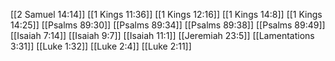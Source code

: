 [[2 Samuel 14:14]]
[[1 Kings 11:36]]
[[1 Kings 12:16]]
[[1 Kings 14:8]]
[[1 Kings 14:25]]
[[Psalms 89:30]]
[[Psalms 89:34]]
[[Psalms 89:38]]
[[Psalms 89:49]]
[[Isaiah 7:14]]
[[Isaiah 9:7]]
[[Isaiah 11:1]]
[[Jeremiah 23:5]]
[[Lamentations 3:31]]
[[Luke 1:32]]
[[Luke 2:4]]
[[Luke 2:11]]
